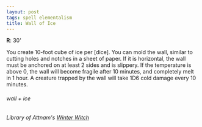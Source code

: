 ```yaml
---
layout: post
tags: spell elementalism
title: Wall of Ice
---
```

**R**: 30'

You create 10-foot cube of ice per [dice]. You can mold the wall, similar to cutting holes and notches in a sheet of paper. If it is horizontal, the wall must be anchored on at least 2 sides and is slippery. If the temperature is above 0, the wall will become fragile after 10 minutes, and completely melt in 1 hour. A creature trapped by the wall will take 1D6 cold damage every 10 minutes.
 
###### wall + ice
###### Library of Attnam's [Winter Witch](https://attnam.blogspot.com/2018/07/class-winter-witch.html)
